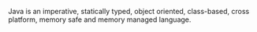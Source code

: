 Java is an imperative, statically typed, object oriented, class-based, cross platform, memory safe and memory managed language.

